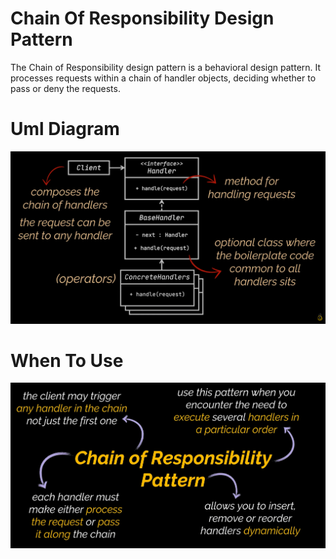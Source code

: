 # Chain Of Responsibility Design Pattern

The Chain of Responsibility design pattern is a behavioral design pattern. It processes requests within a chain of handler objects, deciding whether to pass or deny the requests.

# Uml Diagram

![diagra](./images/diagram.png)


# When To Use

![usage](./images/usage.png)